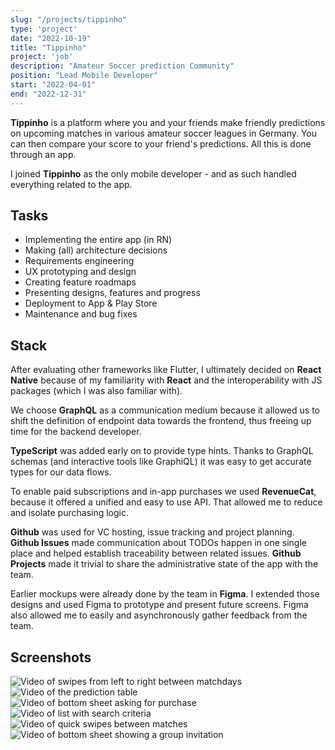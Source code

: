 ```yaml
---
slug: "/projects/tippinho"
type: 'project'
date: "2022-10-19"
title: "Tippinho"
project: 'job'
description: "Amateur Soccer prediction Community"
position: "Lead Mobile Developer"
start: "2022-04-01"
end: "2022-12-31"
---
```


**Tippinho** is a platform where you and your friends make friendly predictions on upcoming matches in various amateur soccer leagues in Germany. You can then compare your score to your friend's predictions. All this is done through an app.

I joined **Tippinho** as the only mobile developer - and as such handled everything related to the app.

## Tasks

- Implementing the entire app (in RN)
- Making (all) architecture decisions
- Requirements engineering
- UX prototyping and design
- Creating feature roadmaps
- Presenting designs, features and progress
- Deployment to App & Play Store
- Maintenance and bug fixes

## Stack

After evaluating other frameworks like Flutter, I ultimately decided on **React Native** because of my familiarity with **React** and the interoperability with JS packages (which I was also familiar with).

We choose **GraphQL** as a communication medium because it allowed us to shift the definition of endpoint data towards the frontend, thus freeing up time for the backend developer.

**TypeScript** was added early on to provide type hints. Thanks to GraphQL schemas (and interactive tools like GraphiQL) it was easy to get accurate types for our data flows.

To enable paid subscriptions and in-app purchases we used **RevenueCat**, because it offered a unified and easy to use API. That allowed me to reduce and isolate purchasing logic.

**Github** was used for VC hosting, issue tracking and project planning. **Github Issues** made communication about TODOs happen in one single place and helped establish traceability between related issues. **Github Projects** made it trivial to share the administrative state of the app with the team.

Earlier mockups were already done by the team in **Figma**. I extended those designs and used Figma to prototype and present future screens. Figma also allowed me to easily and asynchronously gather feedback from the team.

## Screenshots

![Video of swipes from left to right between matchdays](https://i.imgur.com/q1DuzDH.gif)
![Video of the prediction table](https://i.imgur.com/D0JczuZ.gif)
![Video of bottom sheet asking for purchase](https://i.imgur.com/5pVEpjT.gif)
![Video of list with search criteria](https://i.imgur.com/vVZyeEM.gif)
![Video of quick swipes between matches](https://i.imgur.com/EHucxIG.gif)
![Video of bottom sheet showing a group invitation](https://i.imgur.com/kXLqi9u.gif)
